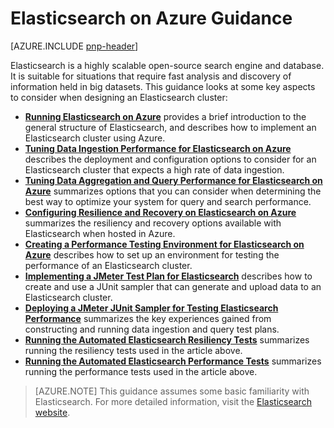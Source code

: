 
<properties
   pageTitle="Elasticsearch on Azure Guidance | Microsoft Azure"
   description="Elasticsearch on Azure Guidance."
   services=""
   documentationCenter="na"
   authors="dragon119"
   manager="bennage"
   editor=""
   tags=""/>

<tags
   ms.service="guidance"
   ms.devlang="na"
   ms.topic="article"
   ms.tgt_pltfrm="na"
   ms.workload="na"
   ms.date="02/18/2016"
   ms.author="masashin"/>

# Elasticsearch on Azure Guidance

[AZURE.INCLUDE [pnp-header](../../includes/guidance-pnp-header-include.md)]

Elasticsearch is a highly scalable open-source search engine and database. It is suitable for situations that require fast analysis and discovery of information held in big datasets. This guidance looks at some key aspects to consider when designing an Elasticsearch cluster: 

- **[Running Elasticsearch on Azure][]** provides a brief introduction to the general structure of Elasticsearch, and  describes how to implement an Elasticsearch cluster using Azure.
- **[Tuning Data Ingestion Performance for Elasticsearch on Azure][]** describes the deployment and configuration options to consider for an Elasticsearch cluster that expects a high rate of data ingestion.
- **[Tuning Data Aggregation and Query Performance for Elasticsearch on Azure][]** summarizes options that you can consider when determining the best way to optimize your system for query and search performance.
- **[Configuring Resilience and Recovery on Elasticsearch on Azure][]** summarizes the resiliency and recovery options available with Elasticsearch when hosted in Azure.
- **[Creating a Performance Testing Environment for Elasticsearch on Azure][]** describes how to set up an environment for testing the performance of an Elasticsearch cluster.
- **[Implementing a JMeter Test Plan for Elasticsearch][]** describes how to create and use a JUnit sampler that can generate and upload data to an Elasticsearch cluster.
- **[Deploying a JMeter JUnit Sampler for Testing Elasticsearch Performance][]** summarizes the key experiences gained from constructing and running data ingestion and query test plans. 
- **[Running the Automated Elasticsearch Resiliency Tests][]** summarizes running the resiliency tests used in the article above.
- **[Running the Automated Elasticsearch Performance Tests][]** summarizes running the performance tests used in the article above.

> [AZURE.NOTE] This guidance assumes some basic familiarity with Elasticsearch. For more 
> detailed information, visit the [Elasticsearch website](https://www.elastic.co/products/elasticsearch).

[Running Elasticsearch on Azure]: guidance-elasticsearch-running-on-azure.md
[Tuning Data Ingestion Performance for Elasticsearch on Azure]: guidance-elasticsearch-tuning-data-ingestion-performance.md
[Creating a Performance Testing Environment for Elasticsearch on Azure]: guidance-elasticsearch-creating-performance-testing-environment.md
[Implementing a JMeter Test Plan for Elasticsearch]: guidance-elasticsearch-implementing-jmeter-test-plan.md
[Deploying a JMeter JUnit Sampler for Testing Elasticsearch Performance]: guidance-elasticsearch-deploying-jmeter-junit-sampler.md
[Tuning Data Aggregation and Query Performance for Elasticsearch on Azure]: guidance-elasticsearch-tuning-data-aggregation-and-query-performance.md
[Configuring Resilience and Recovery on Elasticsearch on Azure]: guidance-elasticsearch-configuring-resilience-and-recovery.md
[Running the Automated Elasticsearch Resiliency Tests]: guidance-elasticsearch-running-automated-resilience-tests.md
[Running the Automated Elasticsearch Performance Tests]: guidance-elasticsearch-running-automated-performance-tests.md

